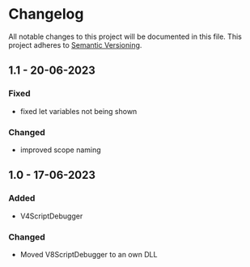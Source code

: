 # Changelog
All notable changes to this project will be documented in this file.
This project adheres to [Semantic Versioning](http://semver.org/).



## 1.1 - 20-06-2023

### Fixed
- fixed let variables not being shown

### Changed
- improved scope naming


## 1.0 - 17-06-2023

### Added
- V4ScriptDebugger

### Changed
- Moved V8ScriptDebugger to an own DLL